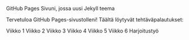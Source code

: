 GitHub Pages Sivuni, jossa uusi Jekyll teema

Tervetuloa GitHub Pages-sivustolleni!
Täältä löytyvät tehtäväpalautukset:

Viikko 1
Viikko 2
Viikko 3
Viikko 4
Viikko 5
Viikko 6
Harjoitustyö
